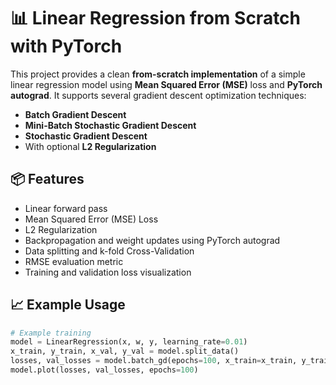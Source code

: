 # 📊 Linear Regression from Scratch with PyTorch

This project provides a clean **from-scratch implementation** of a simple linear regression model using **Mean Squared Error (MSE)** loss and **PyTorch autograd**. It supports several gradient descent optimization techniques:

- **Batch Gradient Descent**
- **Mini-Batch Stochastic Gradient Descent**
- **Stochastic Gradient Descent**
- With optional **L2 Regularization**

## 📦 Features

- Linear forward pass
- Mean Squared Error (MSE) Loss
- L2 Regularization
- Backpropagation and weight updates using PyTorch autograd
- Data splitting and k-fold Cross-Validation
- RMSE evaluation metric
- Training and validation loss visualization

## 📈 Example Usage

```python
# Example training
model = LinearRegression(x, w, y, learning_rate=0.01)
x_train, y_train, x_val, y_val = model.split_data()
losses, val_losses = model.batch_gd(epochs=100, x_train=x_train, y_train=y_train, x_val=x_val, y_val=y_val)
model.plot(losses, val_losses, epochs=100)
